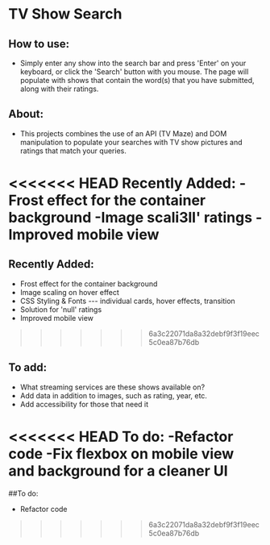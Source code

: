 # TV Show Search

## How to use: 
- Simply enter any show into the search bar and press 'Enter' on your keyboard, or click the 'Search' button with you mouse. The page will populate with shows that contain the word(s) that you have submitted, along with their ratings.

## About:
- This projects combines the use of an API (TV Maze) and DOM manipulation to populate your searches with TV show pictures and ratings that match your queries.

<<<<<<< HEAD
Recently Added:
-Frost effect for the container background
-Image scali3ll' ratings
-Improved mobile view
=======
## Recently Added:
- Frost effect for the container background
- Image scaling on hover effect
- CSS Styling & Fonts --- individual cards, hover effects, transition
- Solution for 'null' ratings
- Improved mobile view
>>>>>>> 6a3c22071da8a32debf9f3f19eec5c0ea87b76db

## To add:
- What streaming services are these shows available on?
- Add data in addition to images, such as rating, year, etc.
- Add accessibility for those that need it

<<<<<<< HEAD
To do:
-Refactor code
-Fix flexbox on mobile view and background for a cleaner UI
=======
##To do:
- Refactor code
>>>>>>> 6a3c22071da8a32debf9f3f19eec5c0ea87b76db
